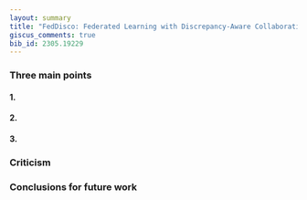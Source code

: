 ```yaml
---
layout: summary
title: "FedDisco: Federated Learning with Discrepancy-Aware Collaboration"
giscus_comments: true
bib_id: 2305.19229
---
```


### Three main points

#### 1. 

#### 2. 

#### 3. 

### Criticism

### Conclusions for future work
